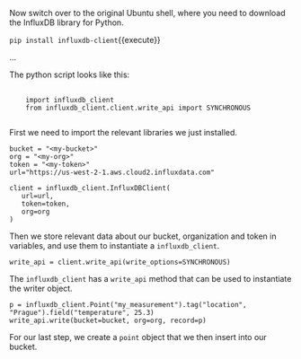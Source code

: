 Now switch over to the original Ubuntu shell, where you need to download the InfluxDB library for Python.

`pip install influxdb-client`{{execute}}   

...   



The python script looks like this:

<pre>
    <code class="language-python">
    import influxdb_client
    from influxdb_client.client.write_api import SYNCHRONOUS
    </code>
</pre>

First we need to import the relevant libraries we just installed.

    bucket = "<my-bucket>"
    org = "<my-org>"
    token = "<my-token>"
    url="https://us-west-2-1.aws.cloud2.influxdata.com"

    client = influxdb_client.InfluxDBClient(
       url=url,
       token=token,
       org=org
    )

Then we store relevant data about our bucket, organization and token in variables, and use them to instantiate a `influxdb_client`.

    write_api = client.write_api(write_options=SYNCHRONOUS)

The `influxdb_client` has a `write_api` method that can be used to instantiate the writer object. 

    p = influxdb_client.Point("my_measurement").tag("location", "Prague").field("temperature", 25.3)
    write_api.write(bucket=bucket, org=org, record=p)

For our last step, we create a `point` object that we then insert into our bucket.




